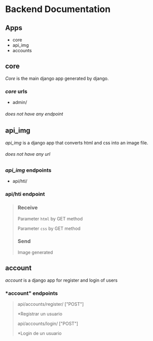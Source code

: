 # Backend Documentation

## Apps 
+ core
+ api_img
+ accounts

## core

*Core* is the main django app generated by  django.

### *core* urls
+ admin/

###### does not have any endpoint


## api_img
*api_img* is a django app that converts html and css into an image file.

###### does not have any url

### *api_img* endpoints
+ api/hti/

### api/hti endpoint
> ### Receive 
> Parameter `html` by GET method
>
> Parameter `css` by GET method
>
> ### Send
> Image generated


## account 
*account* is a django app for register and login of users

### *account" endpoints
>
> api/accounts/register/  ["POST"]
>
> *Registrar un usuario
>
> api/accounts/login/      ["POST"]
>
> *Login de un usuario
>